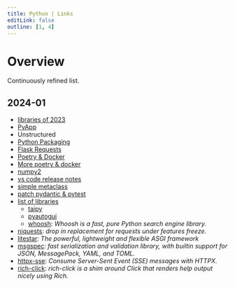 ```yaml
---
title: Python | Links
editLink: false
outline: [1, 4]
---
```


# Overview

Continuously refined list.

## 2024-01

- [libraries of 2023](https://tryolabs.com/blog/top-python-libraries-2023)
- [PyApp](https://github.com/ofek/pyapp)
- Unstructured
- [Python Packaging](https://chriswarrick.com/blog/2024/01/15/python-packaging-one-year-later/)
- [Flask Requests](https://testdriven.io/blog/how-are-requests-processed-in-flask/)
- [Poetry & Docker](https://ashishb.net/all/using-python-poetry-inside-docker/)
- [More poetry & docker](https://pythonspeed.com/articles/pipenv-docker/)
- [numpy2](https://pythonspeed.com/articles/numpy-2/)
- [vs code release notes](https://devblogs.microsoft.com/python/python-in-visual-studio-code-december-2023-release/?ocid=python_eml_tnp_autoid11_readmore)
- [simple metaclass](https://dev.to/iihsan/mastering-metaclasses-in-python-using-real-life-scenarios-57f4)
- [patch pydantic & pytest](https://rednafi.com/python/patch_pydantic_settings_in_pytest/)
- [list of libraries](https://dev.to/taipy/specialized-python-libraries-for-unique-tasks-5dgm)
  - [taipy](https://github.com/Avaiga/taipy)
  - [pyautogui](https://github.com/asweigart/pyautogui)
  - [whoosh](https://github.com/mchaput/whoosh): _Whoosh is a fast, pure Python search engine library._
- [niquests](https://github.com/jawah/niquests): _drop in replacement for requests under features freeze._
- [litestar](https://litestar.dev/): _The powerful, lightweight and flexible ASGI framework_
- [msgspec](https://github.com/jcrist/msgspec/): _fast serialization and validation library, with builtin support for JSON, MessagePack, YAML, and TOML._
- [httpx-sse](https://github.com/florimondmanca/httpx-sse): _Consume Server-Sent Event (SSE) messages with HTTPX._
- [rich-click](https://github.com/ewels/rich-click): _rich-click is a shim around Click that renders help output nicely using Rich._
